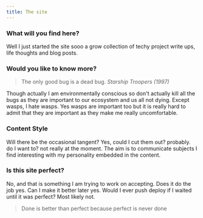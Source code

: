 ```yaml
---
title: The site
---
```

### What will you find here?
Well I just started the site sooo a grow collection of techy project write ups, life thoughts and blog posts.

### Would you like to know more?
> The only good bug is a dead bug. <cite>Starship Troopers (1997)</cite>

Though actually I am environmentally conscious so don't actually kill all the bugs as they are important to our ecosystem and us all not dying. Except wasps, I hate wasps. Yes wasps are important too but it is really hard to admit that they are important as they make me really uncomfortable.

### Content Style
Will there be the occasional tangent? Yes, could I cut them out? probably. do I want to? not really at the moment. The aim is to communicate subjects I find interesting with my personality embedded in the content.


### Is this site perfect?
No, and that is something I am trying to work on accepting. Does it do the job yes. Can I make it better later yes. Would I ever push deploy if I waited until it was perfect? Most likely not.

> Done is better than perfect because perfect is never done